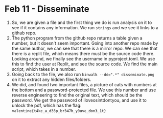 # Feb 11 - Disseminate
1. So, we are given a file and the first thing we do is run analysis on it 
to see if it contains any information. We run `strings` and we see it 
links to a github repo. 
2. The python program from the github repo returns a table given a number, 
but it doesn't seem important. Going into another repo made by the same 
author, we can see that there is a mirror repo. We can see that there is a 
replit file, which means there must be the source code there. Looking 
around, we finally see the username in pyproject.toml. We use this to find 
the user at Replit, and see the source code. We find the main script, 
which takes in a number. 
3. Going back to the file, we also run `binwalk --dd=".*" disseminate.png` 
on it to extract any hidden files/folders. 
4. We did, and found two important files, a picture of cats with numbers 
at the bottom and a password-protected file. We use this number and use 
reverse engineering to find the original text, which should be the 
password. We get the password of iloveosintdontyou, and use it to unlock 
the pdf, which has the flag: `valentine{t4ke_a_d33p_br347h_y0uve_don3_1t}`

